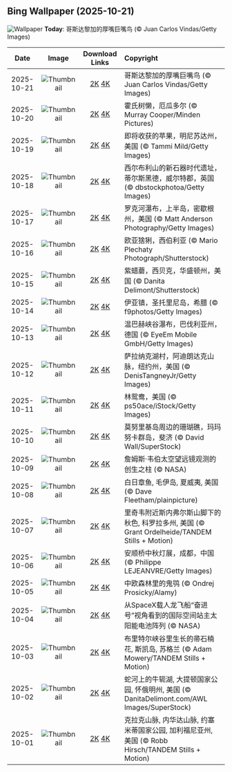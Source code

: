 ## Bing Wallpaper (2025-10-21)

![Wallpaper](https://cn.bing.com/th?id=OHR.ToucanForest_ZH-CN0072036253_UHD.jpg&w=1024) **Today**: 哥斯达黎加的厚嘴巨嘴鸟 (© Juan Carlos Vindas/Getty Images)

|    Date    |                                               Image                                                |                                                                                      Download Links                                                                                       | Copyright                                                                                            |
| :--------: | :------------------------------------------------------------------------------------------------: | :---------------------------------------------------------------------------------------------------------------------------------------------------------------------------------------: | :--------------------------------------------------------------------------------------------------- |
| 2025-10-21 |    ![Thumbnail](https://cn.bing.com/th?id=OHR.ToucanForest_ZH-CN0072036253_UHD.jpg&w=384&h=216)    |       [2K](https://cn.bing.com/th?id=OHR.ToucanForest_ZH-CN0072036253_UHD.jpg&w=2560&h=1440) [4K](https://cn.bing.com/th?id=OHR.ToucanForest_ZH-CN0072036253_UHD.jpg&w=3840&h=2160)       | 哥斯达黎加的厚嘴巨嘴鸟 (© Juan Carlos Vindas/Getty Images)                                          |
| 2025-10-20 |   ![Thumbnail](https://cn.bing.com/th?id=OHR.HoffmansSloth_ZH-CN7563408641_UHD.jpg&w=384&h=216)    |      [2K](https://cn.bing.com/th?id=OHR.HoffmansSloth_ZH-CN7563408641_UHD.jpg&w=2560&h=1440) [4K](https://cn.bing.com/th?id=OHR.HoffmansSloth_ZH-CN7563408641_UHD.jpg&w=3840&h=2160)      | 霍氏树懒，厄瓜多尔 (© Murray Cooper/Minden Pictures)                                                |
| 2025-10-19 |    ![Thumbnail](https://cn.bing.com/th?id=OHR.AppleHarvest_ZH-CN7317228007_UHD.jpg&w=384&h=216)    |       [2K](https://cn.bing.com/th?id=OHR.AppleHarvest_ZH-CN7317228007_UHD.jpg&w=2560&h=1440) [4K](https://cn.bing.com/th?id=OHR.AppleHarvest_ZH-CN7317228007_UHD.jpg&w=3840&h=2160)       | 即将收获的苹果，明尼苏达州，美国 (© Tammi Mild/Getty Images)                                        |
| 2025-10-18 |    ![Thumbnail](https://cn.bing.com/th?id=OHR.SilburyHill_ZH-CN6666447580_UHD.jpg&w=384&h=216)     |        [2K](https://cn.bing.com/th?id=OHR.SilburyHill_ZH-CN6666447580_UHD.jpg&w=2560&h=1440) [4K](https://cn.bing.com/th?id=OHR.SilburyHill_ZH-CN6666447580_UHD.jpg&w=3840&h=2160)        | 西尔布利山的新石器时代遗址，蒂尔斯黑德，威尔特郡，英国 (© dbstockphotoa/Getty Images)               |
| 2025-10-17 |   ![Thumbnail](https://cn.bing.com/th?id=OHR.RockRiverFalls_ZH-CN6532185546_UHD.jpg&w=384&h=216)   |     [2K](https://cn.bing.com/th?id=OHR.RockRiverFalls_ZH-CN6532185546_UHD.jpg&w=2560&h=1440) [4K](https://cn.bing.com/th?id=OHR.RockRiverFalls_ZH-CN6532185546_UHD.jpg&w=3840&h=2160)     | 罗克河瀑布，上半岛，密歇根州，美国 (© Matt Anderson Photography/Getty Images)                       |
| 2025-10-16 |    ![Thumbnail](https://cn.bing.com/th?id=OHR.SiberianLynx_ZH-CN0749166653_UHD.jpg&w=384&h=216)    |       [2K](https://cn.bing.com/th?id=OHR.SiberianLynx_ZH-CN0749166653_UHD.jpg&w=2560&h=1440) [4K](https://cn.bing.com/th?id=OHR.SiberianLynx_ZH-CN0749166653_UHD.jpg&w=3840&h=2160)       | 欧亚猞猁，西伯利亚 (© Mario Plechaty Photograph/Shutterstock)                                       |
| 2025-10-15 |  ![Thumbnail](https://cn.bing.com/th?id=OHR.AmethystLaccaria_ZH-CN0643667280_UHD.jpg&w=384&h=216)  |   [2K](https://cn.bing.com/th?id=OHR.AmethystLaccaria_ZH-CN0643667280_UHD.jpg&w=2560&h=1440) [4K](https://cn.bing.com/th?id=OHR.AmethystLaccaria_ZH-CN0643667280_UHD.jpg&w=3840&h=2160)   | 紫蜡蘑，西贝克，华盛顿州，美国 (© Danita Delimont/Shutterstock)                                     |
| 2025-10-14 |    ![Thumbnail](https://cn.bing.com/th?id=OHR.OiaSantorini_ZH-CN0531650189_UHD.jpg&w=384&h=216)    |       [2K](https://cn.bing.com/th?id=OHR.OiaSantorini_ZH-CN0531650189_UHD.jpg&w=2560&h=1440) [4K](https://cn.bing.com/th?id=OHR.OiaSantorini_ZH-CN0531650189_UHD.jpg&w=3840&h=2160)       | 伊亚镇，圣托里尼岛，希腊 (© f9photos/Getty Images)                                                  |
| 2025-10-13 | ![Thumbnail](https://cn.bing.com/th?id=OHR.HinterseeWaterfall_ZH-CN0432994081_UHD.jpg&w=384&h=216) | [2K](https://cn.bing.com/th?id=OHR.HinterseeWaterfall_ZH-CN0432994081_UHD.jpg&w=2560&h=1440) [4K](https://cn.bing.com/th?id=OHR.HinterseeWaterfall_ZH-CN0432994081_UHD.jpg&w=3840&h=2160) | 温巴赫峡谷瀑布，巴伐利亚州，德国 (© EyeEm Mobile GmbH/Getty Images)                                 |
| 2025-10-12 |    ![Thumbnail](https://cn.bing.com/th?id=OHR.SaranacLake_ZH-CN0224689397_UHD.jpg&w=384&h=216)     |        [2K](https://cn.bing.com/th?id=OHR.SaranacLake_ZH-CN0224689397_UHD.jpg&w=2560&h=1440) [4K](https://cn.bing.com/th?id=OHR.SaranacLake_ZH-CN0224689397_UHD.jpg&w=3840&h=2160)        | 萨拉纳克湖村，阿迪朗达克山脉，纽约州，美国 (© DenisTangneyJr/Getty Images)                          |
| 2025-10-11 |    ![Thumbnail](https://cn.bing.com/th?id=OHR.WoodDuckHen_ZH-CN9558916773_UHD.jpg&w=384&h=216)     |        [2K](https://cn.bing.com/th?id=OHR.WoodDuckHen_ZH-CN9558916773_UHD.jpg&w=2560&h=1440) [4K](https://cn.bing.com/th?id=OHR.WoodDuckHen_ZH-CN9558916773_UHD.jpg&w=3840&h=2160)        | 林鸳鸯，美国 (© ps50ace/iStock/Getty Images)                                                        |
| 2025-10-10 |    ![Thumbnail](https://cn.bing.com/th?id=OHR.MonurikiFiji_ZH-CN9178115886_UHD.jpg&w=384&h=216)    |       [2K](https://cn.bing.com/th?id=OHR.MonurikiFiji_ZH-CN9178115886_UHD.jpg&w=2560&h=1440) [4K](https://cn.bing.com/th?id=OHR.MonurikiFiji_ZH-CN9178115886_UHD.jpg&w=3840&h=2160)       | 莫努里基岛周边的珊瑚礁，玛玛努卡群岛，斐济 (© David Wall/SuperStock)                                |
| 2025-10-09 |    ![Thumbnail](https://cn.bing.com/th?id=OHR.WebbPillars_ZH-CN9054137596_UHD.jpg&w=384&h=216)     |        [2K](https://cn.bing.com/th?id=OHR.WebbPillars_ZH-CN9054137596_UHD.jpg&w=2560&h=1440) [4K](https://cn.bing.com/th?id=OHR.WebbPillars_ZH-CN9054137596_UHD.jpg&w=3840&h=2160)        | ‌詹姆斯·韦伯太空望远镜观测的创生之柱 (© NASA)                                                       |
| 2025-10-08 |   ![Thumbnail](https://cn.bing.com/th?id=OHR.OctopusCyanea_ZH-CN8948609460_UHD.jpg&w=384&h=216)    |      [2K](https://cn.bing.com/th?id=OHR.OctopusCyanea_ZH-CN8948609460_UHD.jpg&w=2560&h=1440) [4K](https://cn.bing.com/th?id=OHR.OctopusCyanea_ZH-CN8948609460_UHD.jpg&w=3840&h=2160)      | 白日章鱼, 毛伊岛, 夏威夷, 美国 (© Dave Fleetham/plainpicture)                                       |
| 2025-10-07 |   ![Thumbnail](https://cn.bing.com/th?id=OHR.RidgwayAspens_ZH-CN8735375502_UHD.jpg&w=384&h=216)    |      [2K](https://cn.bing.com/th?id=OHR.RidgwayAspens_ZH-CN8735375502_UHD.jpg&w=2560&h=1440) [4K](https://cn.bing.com/th?id=OHR.RidgwayAspens_ZH-CN8735375502_UHD.jpg&w=3840&h=2160)      | 里奇韦附近斯内弗尔斯山脚下的秋色, 科罗拉多州, 美国 (© Grant Ordelheide/TANDEM Stills + Motion)      |
| 2025-10-06 |    ![Thumbnail](https://cn.bing.com/th?id=OHR.AnshunBridge_ZH-CN8392458102_UHD.jpg&w=384&h=216)    |       [2K](https://cn.bing.com/th?id=OHR.AnshunBridge_ZH-CN8392458102_UHD.jpg&w=2560&h=1440) [4K](https://cn.bing.com/th?id=OHR.AnshunBridge_ZH-CN8392458102_UHD.jpg&w=3840&h=2160)       | 安顺桥中秋灯展，成都，中国 (© Philippe LEJEANVRE/Getty Images)                                      |
| 2025-10-05 |     ![Thumbnail](https://cn.bing.com/th?id=OHR.TeacherOwl_ZH-CN8289875605_UHD.jpg&w=384&h=216)     |         [2K](https://cn.bing.com/th?id=OHR.TeacherOwl_ZH-CN8289875605_UHD.jpg&w=2560&h=1440) [4K](https://cn.bing.com/th?id=OHR.TeacherOwl_ZH-CN8289875605_UHD.jpg&w=3840&h=2160)         | 中欧森林里的鬼鸮 (© Ondrej Prosicky/Alamy)                                                          |
| 2025-10-04 |  ![Thumbnail](https://cn.bing.com/th?id=OHR.DragonEndeavour_ZH-CN8160066040_UHD.jpg&w=384&h=216)   |    [2K](https://cn.bing.com/th?id=OHR.DragonEndeavour_ZH-CN8160066040_UHD.jpg&w=2560&h=1440) [4K](https://cn.bing.com/th?id=OHR.DragonEndeavour_ZH-CN8160066040_UHD.jpg&w=3840&h=2160)    | 从SpaceX载人龙飞船“奋进号”视角看到的国际空间站主太阳能电池阵列 (© NASA)                             |
| 2025-10-03 |    ![Thumbnail](https://cn.bing.com/th?id=OHR.SkyeHeather_ZH-CN2820283990_UHD.jpg&w=384&h=216)     |        [2K](https://cn.bing.com/th?id=OHR.SkyeHeather_ZH-CN2820283990_UHD.jpg&w=2560&h=1440) [4K](https://cn.bing.com/th?id=OHR.SkyeHeather_ZH-CN2820283990_UHD.jpg&w=3840&h=2160)        | 布里特尔峡谷里生长的帚石楠花, 斯凯岛, 苏格兰 (© Adam Mowery/TANDEM Stills + Motion)                 |
| 2025-10-02 |     ![Thumbnail](https://cn.bing.com/th?id=OHR.OxbowBend_ZH-CN7211791969_UHD.jpg&w=384&h=216)      |          [2K](https://cn.bing.com/th?id=OHR.OxbowBend_ZH-CN7211791969_UHD.jpg&w=2560&h=1440) [4K](https://cn.bing.com/th?id=OHR.OxbowBend_ZH-CN7211791969_UHD.jpg&w=3840&h=2160)          | 蛇河上的牛轭湖, 大提顿国家公园, 怀俄明州, 美国 (© DanitaDelimont.com/AWL Images/SuperStock)         |
| 2025-10-01 |   ![Thumbnail](https://cn.bing.com/th?id=OHR.YosemiteClark_ZH-CN7179533292_UHD.jpg&w=384&h=216)    |      [2K](https://cn.bing.com/th?id=OHR.YosemiteClark_ZH-CN7179533292_UHD.jpg&w=2560&h=1440) [4K](https://cn.bing.com/th?id=OHR.YosemiteClark_ZH-CN7179533292_UHD.jpg&w=3840&h=2160)      | 克拉克山脉, 内华达山脉, 约塞米蒂国家公园, 加利福尼亚州, 美国 (© Robb Hirsch/TANDEM Stills + Motion) |

